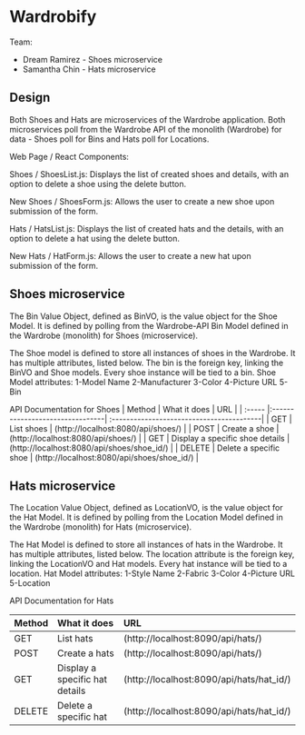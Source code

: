 # Wardrobify

Team:

* Dream Ramirez - Shoes microservice
* Samantha Chin - Hats microservice

## Design
Both Shoes and Hats are microservices of the Wardrobe application. Both microservices
poll from the Wardrobe API of the monolith (Wardrobe) for data - Shoes poll for Bins and
Hats poll for Locations.

Web Page / React Components:

Shoes / ShoesList.js: Displays the list of created shoes and details, with an option to delete a shoe using the delete button.

New Shoes / ShoesForm.js: Allows the user to create a new shoe upon submission of the form.

Hats / HatsList.js: Displays the list of created hats and the details, with an option to delete a hat using the delete button.

New Hats / HatForm.js: Allows the user to create a new hat upon submission of the form.

## Shoes microservice

The Bin Value Object, defined as BinVO, is the value object for the Shoe Model. It is defined by polling from the Wardrobe-API Bin Model defined in the
Wardrobe (monolith) for Shoes (microservice).

The Shoe model is defined to store all instances of shoes in the
Wardrobe. It has multiple attributes, listed below. The bin is the
foreign key, linking the BinVO and Shoe models.
Every shoe instance will be tied to a bin.
Shoe Model attributes:
1-Model Name
2-Manufacturer
3-Color
4-Picture URL
5-Bin

API Documentation for Shoes
| Method | What it does                    | URL                                       |
| :----- |:--------------------------------| :-----------------------------------------|
| GET    | List shoes                      | (http://localhost:8080/api/shoes/)         |
| POST   | Create a shoe                   | (http://localhost:8080/api/shoes/)         |
| GET    | Display a specific shoe details | (http://localhost:8080/api/shoes/shoe_id/) |
| DELETE | Delete a specific shoe          | (http://localhost:8080/api/shoes/shoe_id/) |


## Hats microservice

The Location Value Object, defined as LocationVO, is the value object
for the Hat Model. It is defined by polling from the Location Model
defined in the Wardrobe (monolith) for Hats (microservice).

The Hat Model is defined to store all instances of hats in the
Wardrobe. It has multiple attributes, listed below. The location attribute is the foreign key, linking the LocationVO and Hat models.
Every hat instance will be tied to a location.
Hat Model attributes:
1-Style Name
2-Fabric
3-Color
4-Picture URL
5-Location

API Documentation for Hats

| Method | What it does                   | URL                                       |
| :----- |:-------------------------------| :-----------------------------------------|
| GET    | List hats                      | (http://localhost:8090/api/hats/)         |
| POST   | Create a hats                  | (http://localhost:8090/api/hats/)         |
| GET    | Display a specific hat details | (http://localhost:8090/api/hats/hat_id/)  |
| DELETE | Delete a specific hat          | (http://localhost:8090/api/hats/hat_id/)  |
